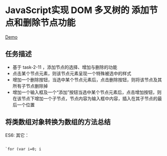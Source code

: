 # JavaScript实现 DOM 多叉树的 添加节点和删除节点功能
[Demo](http://1039958384.github.io/IFE/task-2-11/)

## 任务描述
* 基于 task-2-11 ，添加节点的选择、增加与删除的功能
* 点击某个节点元素，则该节点元素呈现一个特殊被选中的样式
* 增加一个删除按钮，当选中某个节点元素后，点击删除按钮，则将该节点及其所有子节点删除掉
* 增加一个输入框及一个“添加”按钮当选中某个节点元素后，点击增加按钮，则在该节点下增加一个子节点，节点内容为输入框中内容，插入在其子节点的最后一个位置


## 将类数组对象转换为数组的方法总结
ES6:
其它：
<pre><code>
`for (var i=0; i<trees.length; i++)
{
		treeArr.push(trees[i]);
}`
</pre></code>
